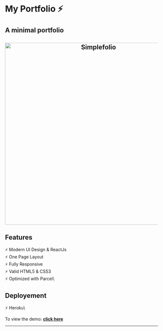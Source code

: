 # My Portfolio ⚡️ 
## A minimal portfolio 

<h2 align="center">
  <img src="https://github.com/fouadae/MyPortfolio/blob/master/public/favion.png" alt="Simplefolio" width="600px" />
  <br>
</h2>

## Features

⚡️ Modern UI Design & ReactJs\
⚡️ One Page Layout\
⚡️ Fully Responsive\
⚡️ Valid HTML5 & CSS3\
⚡️ Optimized with Parcel\

## Deployement 
⚡️ Heroku\

To view the demo: **[click here](http://fouadae.herokuapp.com/)**

---

